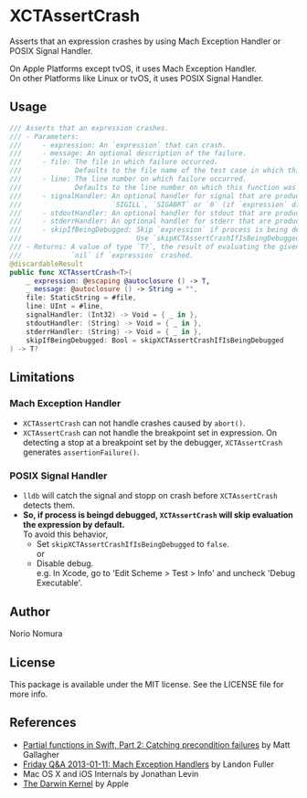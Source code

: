 # XCTAssertCrash
Asserts that an expression crashes by using Mach Exception Handler or POSIX Signal Handler.

On Apple Platforms except tvOS, it uses Mach Exception Handler.  
On other Platforms like Linux or tvOS, it uses POSIX Signal Handler. 

## Usage

```swift
/// Asserts that an expression crashes.
/// - Parameters:
///     - expression: An `expression` that can crash.
///     - message: An optional description of the failure.
///     - file: The file in which failure occurred.
///             Defaults to the file name of the test case in which this function was called.
///     - line: The line number on which failure occurred.
///             Defaults to the line number on which this function was called.
///     - signalHandler: An optional handler for signal that are produced by `expression`.
///                      `SIGILL`, `SIGABRT` or `0` (if `expression` did not crash)
///     - stdoutHandler: An optional handler for stdout that are produced by `expression`.
///     - stderrHandler: An optional handler for stderr that are produced by `expression`.
///     - skipIfBeingDebugged: Skip `expression` if process is being debugged.
///                            Use `skipXCTAssertCrashIfIsBeingDebugged` as default.
/// - Returns: A value of type `T?`, the result of evaluating the given `expression`.
///            `nil` if `expression` crashed.
@discardableResult
public func XCTAssertCrash<T>(
    _ expression: @escaping @autoclosure () -> T,
    _ message: @autoclosure () -> String = "",
    file: StaticString = #file,
    line: UInt = #line,
    signalHandler: (Int32) -> Void = { _ in },
    stdoutHandler: (String) -> Void = { _ in },
    stderrHandler: (String) -> Void = { _ in },
    skipIfBeingDebugged: Bool = skipXCTAssertCrashIfIsBeingDebugged
) -> T?
```

## Limitations

### Mach Exception Handler
- `XCTAssertCrash` can not handle crashes caused by `abort()`.
- `XCTAssertCrash` can not handle the breakpoint set in expression. On detecting a stop at a breakpoint set by the debugger, `XCTAssertCrash` generates `assertionFailure()`.

### POSIX Signal Handler
-  `lldb` will catch the signal and stopp on crash before `XCTAssertCrash` detects them.
- **So, if process is beingd debugged, `XCTAssertCrash` will skip evaluation the expression by default.**  
    To avoid this behavior,
    - Set `skipXCTAssertCrashIfIsBeingDebugged` to `false`.  
    or  
    - Disable debug.  
        e.g. In Xcode, go to 'Edit Scheme > Test > Info' and uncheck 'Debug Executable'.


## Author

Norio Nomura

## License

This package is available under the MIT license. See the LICENSE file for more info.

## References
- [Partial functions in Swift, Part 2: Catching precondition failures](http://www.cocoawithlove.com/blog/2016/02/02/partial-functions-part-two-catching-precondition-failures.html) by Matt Gallagher
- [Friday Q&A 2013-01-11: Mach Exception Handlers](https://www.mikeash.com/pyblog/friday-qa-2013-01-11-mach-exception-handlers.html) by Landon Fuller
- Mac OS X and iOS Internals by Jonathan Levin
- [The Darwin Kernel](https://github.com/apple/darwin-xnu) by Apple
